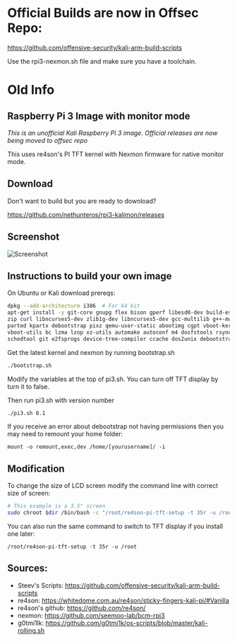 # Official Builds are now in Offsec Repo:

https://github.com/offensive-security/kali-arm-build-scripts

Use the rpi3-nexmon.sh file and make sure you have a toolchain.

# Old Info

## Raspberry Pi 3 Image with monitor mode

_This is an unofficial Kali Raspberry Pi 3 image. Official releases are now being moved to offsec repo_

This uses re4son's PI TFT kernel with Nexmon firmware for native monitor mode.

## Download

Don't want to build but you are ready to download?

https://github.com/nethunteros/rpi3-kalimon/releases

## Screenshot

![Screenshot](http://i.imgur.com/KQxqcbP.jpg)

## Instructions to build your own image

On Ubuntu or Kali download prereqs:
```bash
dpkg --add-architecture i386  # For 64 bit
apt-get install -y git-core gnupg flex bison gperf libesd0-dev build-essential \
zip curl libncurses5-dev zlib1g-dev libncurses5-dev gcc-multilib g++-multilib \
parted kpartx debootstrap pixz qemu-user-static abootimg cgpt vboot-kernel-utils \
vboot-utils bc lzma lzop xz-utils automake autoconf m4 dosfstools rsync u-boot-tools \
schedtool git e2fsprogs device-tree-compiler ccache dos2unix debootstrap libgmp3-dev:i386 libgmp3-dev
```
Get the latest kernel and nexmon by running bootstrap.sh
```bash
./bootstrap.sh
```
Modify the variables at the top of pi3.sh.  You can turn off TFT display by turn it to false.

Then run pi3.sh with version number
```bash
./pi3.sh 0.1
```
If you receive an error about debootstrap not having permissions then you may need to remount your home folder:
```
mount -o remount,exec,dev /home/[yourusername]/ -i
```

## Modification

To change the size of LCD screen modify the command line with correct size of screen:
```bash
# This example is a 3.5" screen
sudo chroot $dir /bin/bash -c "/root/re4son-pi-tft-setup -t 35r -u /root"
```
You can also run the same command to switch to TFT display if you install one later:
```
/root/re4son-pi-tft-setup -t 35r -u /root
```

## Sources:

* Steev's Scripts: https://github.com/offensive-security/kali-arm-build-scripts
* re4son: https://whitedome.com.au/re4son/sticky-fingers-kali-pi/#Vanilla
* re4son's github: https://github.com/re4son/
* nexmon: https://github.com/seemoo-lab/bcm-rpi3
* g0tmi1lk: https://github.com/g0tmi1k/os-scripts/blob/master/kali-rolling.sh
